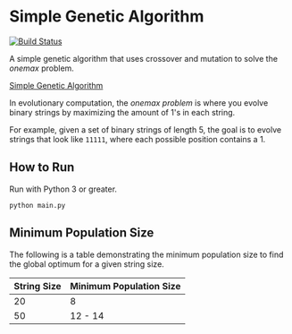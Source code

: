 # Simple Genetic Algorithm

[![Build Status](https://travis-ci.org/gbroques/simple-genetic-algorithm.svg?branch=master)](https://travis-ci.org/gbroques/simple-genetic-algorithm)

A simple genetic algorithm that uses crossover and mutation to solve the *onemax* problem.

[Simple Genetic Algorithm](simple-genetic-algorithm.svg)

In evolutionary computation, the *onemax problem* is where you evolve binary strings by maximizing the amount of 1's in each string.

For example, given a set of binary strings of length 5, the goal is to evolve strings that look like `11111`, where each possible position contains a 1.

## How to Run
Run with Python 3 or greater.

`python main.py`

## Minimum Population Size
The following is a table demonstrating the minimum population size to find the global optimum for a given string size.

| String Size | Minimum Population Size |
|-------------|-------------------------|
| 20          | 8                       |
| 50          | 12 - 14                 |
